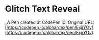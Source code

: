 # Glitch Text Reveal
 _A Pen created at CodePen.io. Original URL: [https://codepen.io/alphardex/pen/ExjjYOv](https://codepen.io/alphardex/pen/ExjjYOv).

 